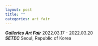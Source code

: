 ```yaml
---
layout: post
title: ""
categories: art_fair
---
```

***Galleries Art Fair*** 2022.03.17 - 2022.03.20<br>
***SETEC*** Seoul, Republic of Korea<br>

<img src="https://dlytasy0vre7p.cloudfront.net/220317_SETEC_Galleries_Art_Fair/poster.jpg" alt="">

<img src="https://dlytasy0vre7p.cloudfront.net/220317_SETEC_Galleries_Art_Fair/original/001.jpg" alt="">

<img src="https://dlytasy0vre7p.cloudfront.net/220317_SETEC_Galleries_Art_Fair/original/002.jpg" alt="">

<img src="https://dlytasy0vre7p.cloudfront.net/220317_SETEC_Galleries_Art_Fair/original/003.jpg" alt="">

<img src="https://dlytasy0vre7p.cloudfront.net/220317_SETEC_Galleries_Art_Fair/original/004.jpg" alt="">